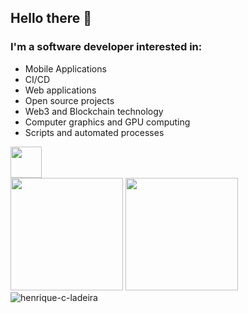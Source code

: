 ## Hello there 👋

### I'm a software developer interested in: <br/>

- Mobile Applications
- CI/CD
- Web applications
- Open source projects
- Web3 and Blockchain technology
- Computer graphics and GPU computing
- Scripts and automated processes
<!--
**henrique-c-ladeira/henrique-c-ladeira** is a ✨ _special_ ✨ repository because its `README.md` (this file) appears on your GitHub profile.

Here are some ideas to get you started:

- 🔭 I’m currently working on ...
- 🌱 I’m currently learning ...
- 👯 I’m looking to collaborate on ...
- 🤔 I’m looking for help with ...
- 💬 Ask me about ...
- 📫 How to reach me: ...
- 😄 Pronouns: ...
- ⚡ Fun fact: ...
-->

<img height="50em" src="https://skillicons.dev/icons?i=git,ts,react,swift,redux,nodejs,py,django,bash,cpp,vite,linux,apple,blender,bun" />

<div >
  <img height="180em" src="https://github-readme-stats.vercel.app/api?username=henrique-c-ladeira&show_icons=true&theme=dark&count_private=true&hide_rank=true"/>
  <img height="180em" src="https://github-readme-stats.vercel.app/api/top-langs/?username=henrique-c-ladeira&layout=compact&langs_count=7&theme=dark"/>
  <img align="center" src="https://github-readme-streak-stats.herokuapp.com/?user=henrique-c-ladeira&theme=dark" alt="henrique-c-ladeira" /> 
</div>
